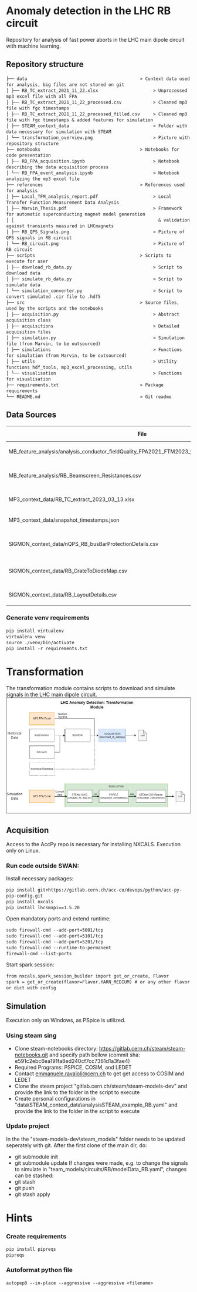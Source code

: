 # Anomaly detection in the LHC RB circuit

Repository for analysis of fast power aborts in the LHC main dipole circuit with machine learning.


## Repository structure
```
├── data                                           > Context data used for analysis, big files are not stored on git
│ ├── RB_TC_extract_2021_11_22.xlsx                     > Unprocessed mp3 excel file with all FPA  
│ ├── RB_TC_extract_2021_11_22_processed.csv            > Cleaned mp3 file with fgc timestamps 
│ ├── RB_TC_extract_2021_11_22_processed_filled.csv     > Cleaned mp3 file with fgc timestamps & added features for simulation
│ ├── STEAM_context_data                                > Folder with data necessary for simulation with STEAM
│ └── transformation_overview.png                       > Picture with repository structure
├── notebooks                                      > Notebooks for code presentation
│ ├── RB_FPA_acquisition.ipynb                          > Notebook describing the data acquisition process
│ └── RB_FPA_event_analysis.ipynb                       > Notebook analyzing the mp3 excel file
├── references                                     > References used for analysis
│ ├── Local_TFM_analysis_report.pdf                     > Local Transfer Function Measurement Data Analysis
│ ├── Marvin_Thesis.pdf                                 > Framework for automatic superconducting magnet model generation 
│ │                                                       & validation against transients measured in LHCmagnets
│ ├── RB_QPS_Signals.png                                > Picture of QPS signals in RB circuit
│ └── RB_circuit.png                                    > Picture of RB circuit
├── scripts                                        > Scripts to execute for user
│ ├── download_rb_data.py                               > Script to download data
│ ├── simulate_rb_data.py                               > Script to simulate data
│ └── simulation_converter.py                           > Script to convert simulated .cir file to .hdf5
├── src                                            > Source files, used by the scripts and the notebooks
│ ├── acquisition.py                                    > Abstract acquisition class
│ ├── acquisitions                                      > Detailed acquisition files
│ ├── simulation.py                                     > Simulation file (from Marvin, to be outsourced)
│ ├── simulations                                       > Functions for simulation (from Marvin, to be outsourced)
│ ├── utils                                             > Utility functions hdf_tools, mp3_excel_processing, utils
│ └── visualisation                                     > Functions for visualisation
├── requirements.txt                               > Package requirements
└── README.md                                      > Git readme
```

## Data Sources

| File                                                                                             | Description                           | Author             | Last Update | Source                                                                                                                                                        |
|--------------------------------------------------------------------------------------------------|---------------------------------------|--------------------|-------------|---------------------------------------------------------------------------------------------------------------------------------------------------------------|
| MB_feature_analysis/analysis_conductor_fieldQuality_FPA2021_FTM2023_year2021_FPA2021_TFM2023.csv | Context data of RB magnets            | Emmanuele Ravaioli | 19.05.2023  | [MB feature analysis data](https://gitlab.cern.ch/machine-protection/mb-feature-classification/-/tree/main?ref_type=heads)                                    |
| MB_feature_analysis/RB_Beamscreen_Resistances.csv                                                | Beamscreen resistance of RB magnets   | Marvin Janitschke  | 29.08.2022  | [MB feature analysis data](https://gitlab.cern.ch/machine-protection/mb-feature-classification/-/tree/main?ref_type=heads)                                    |
| MP3_context_data/RB_TC_extract_2023_03_13.xlsx                                                   | Context data of RB quenches           | MP3                | 03.13.2023  | [MP3 database](https://social.cern.ch/community/MP3-onedrive/_layouts/15/WopiFrame.aspx?sourcedoc=/community/MP3-onedrive/QuenchData/RB.xlsx&action=default)  |
| MP3_context_data/snapshot_timestamps.json                                                        | Timestamps of snapshot tests          | MP3                | 03.13.2023  | [MP3 twiki](https://twiki.cern.ch/twiki/bin/viewauth/MP3/FPAinRB)                                                                                             |
| SIGMON_context_data/nQPS_RB_busBarProtectionDetails.csv                                          | Context data of nQPS Busbars          | SIGMON             | 08.09.2022  | [SIGMON busbar metadata](https://gitlab.cern.ch/LHCData/lhc-sm-api/-/blob/dev/lhcsmapi/metadata/busbar/nQPS_RB_busBarProtectionDetails.csv)                   |
| SIGMON_context_data/RB_CrateToDiodeMap.csv                                                       | Map of QPS crates to diode position   | SIGMON             | 08.05.2023  | [SIGMON QPS crate metadata](https://gitlab.cern.ch/LHCData/lhc-sm-api/-/blob/dev/lhcsmapi/metadata/qps_crate/RB_CrateToDiodeMap.csv)                          |
| SIGMON_context_data/RB_LayoutDetails.csv                                                         | Context data of RB circuit            | SIGMON             | 08.09.2022  | [SIGMON magnet_metadata](https://gitlab.cern.ch/LHCData/lhc-sm-api/-/blob/dev/lhcsmapi/metadata/magnet/RB_LayoutDetails.csv)                                  |


### Generate venv requirements
```
pip install virtualenv
virtualenv venv 
source ./venv/bin/activate
pip install -r requirements.txt
```

# Transformation
The transformation module contains scripts to download and simulate signals in the LHC main dipole circuit.
![alt text](data/transformation_overview.png)

## Acquisition
Access to the AccPy repo is necessary for installing NXCALS. Execution only on Linux.

### Run code outside SWAN:
Install necessary packages:
```
pip install git+https://gitlab.cern.ch/acc-co/devops/python/acc-py-pip-config.git
pip install nxcals
pip install lhcsmapi==1.5.20
```
Open mandatory ports and extend runtime:
```
sudo firewall-cmd --add-port=5001/tcp
sudo firewall-cmd --add-port=5101/tcp
sudo firewall-cmd --add-port=5201/tcp
sudo firewall-cmd --runtime-to-permanent
firewall-cmd --list-ports
```
Start spark session:
```
from nxcals.spark_session_builder import get_or_create, Flavor
spark = get_or_create(flavor=Flavor.YARN_MEDIUM) # or any other flavor or dict with config
```

## Simulation
Execution only on Windows, as PSpice is utilized.
### Using steam sing
* Clone steam-notebooks directory: https://gitlab.cern.ch/steam/steam-notebooks.git and specify path bellow (commit sha: e591c2ebc6ea191fa8ed240cf7cc7361d1a3fae4)
* Required Programs: PSPICE, COSIM, and LEDET
* Contact emmanuele.ravaioli@cern.ch to get get access to COSIM and LEDET
* Clone the steam project "gitlab.cern.ch/steam/steam-models-dev" and provide the link to the folder in the script to execute
* Create personal configurations in "data\STEAM_context_data\analysisSTEAM_example_RB.yaml" and provide the link to the folder in the script to execute

### Update project
In the the "steam-models-dev\steam_models" folder needs to be updated seperately with git. 
After the first clone of the main dir, do:
* git submodule init
* git submodule update
If changes were made, e.g. to change the signals to simulate in "team_models/circuits/RB/modelData_RB.yaml", changes can be stashed:
* git stash
* git push
* git stash apply

# Hints
### Create requirements
```
pip install pipreqs
pipreqs
```

### Autoformat python file
```
autopep8 --in-place --aggressive --aggressive <filename>
```
